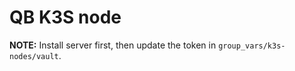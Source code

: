 # QB K3S node

**NOTE:** Install server first, then update the token in `group_vars/k3s-nodes/vault`.
